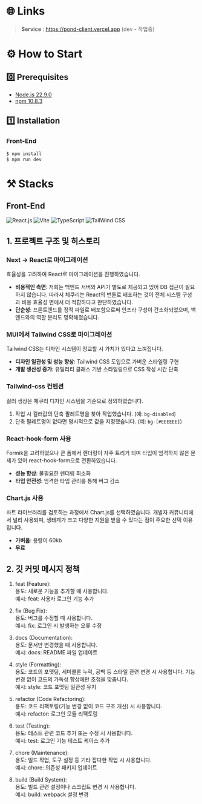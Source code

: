 # 🌐 Links

> **Service** : https://pond-client.vercel.app (dev - 작업중)

# ⚙️ How to Start

## 0️⃣ Prerequisites

- [Node.js 22.9.0](https://nodejs.org/en/download/package-manager/)
- [npm 10.8.3](https://www.npmjs.com/package/npm/v/10.7.0)

## 1️⃣ Installation

### Front-End

```bash
$ npm install
$ npm run dev
```

# ⚒️ Stacks

## Front-End

![React.js](https://img.shields.io/badge/React.js-000000?style=for-the-badge&logo=React.js&logoColor=white)
![Vite](https://img.shields.io/badge/Vite-646CFF?style=for-the-badge&logo=Vite&logoColor=white)
![TypeScript](https://img.shields.io/badge/TypeScript-3178C6?style=for-the-badge&logo=TypeScript&logoColor=white)
![TailWind CSS](https://img.shields.io/badge/Tailwind_CSS-grey?style=for-the-badge&logo=tailwind-css&logoColor=38B2AC)

## 1. 프로젝트 구조 및 히스토리

### Next -> React로 마이그레이션

효율성을 고려하여 React로 마이그레이션을 진행하였습니다.

- **비용적인 측면**: 저희는 백엔드 서버와 API가 별도로 제공되고 있어 DB 접근이 필요하지 않습니다. 따라서 체쿠리는 React의 번들로 배포하는 것이 전체 시스템 구성과 비용 효율성 면에서 더 적합하다고 판단하였습니다.
- **단순성**: 프론트엔드를 정적 파일로 배포함으로써 인프라 구성이 간소화되었으며, 백엔드와의 역할 분리도 명확해졌습니다.

### MUI에서 Tailwind CSS로 마이그레이션

Tailwind CSS는 디자인 시스템이 정교할 시 가치가 있다고 느껴집니다.

- **디자인 일관성 및 성능 향상**: Tailwind CSS 도입으로 가벼운 스타일링 구현
- **개발 생산성 증가**: 유틸리티 클래스 기반 스타일링으로 CSS 작성 시간 단축

### Tailwind-css 컨벤션

컬러 생상은 체쿠리 디자인 시스템을 기준으로 정의하였습니다.

1. 작업 시 컬러값의 단축 팔레트명을 찾아 작업했습니다. (예: `bg-disabled`)
2. 단축 팔레트명이 없다면 명시적으로 값을 지정했습니다. (예: `bg-[#EEEEEE]`)

### React-hook-form 사용

Formik을 고려하였으나 큰 폼에서 렌더링이 자주 트리거 되며 타입이 엄격하지 않은 문제가 있어 react-hook-form으로 전환하였습니다.

- **성능 향상**: 불필요한 렌더링 최소화
- **타입 안전성**: 엄격한 타입 관리를 통해 버그 감소

### Chart.js 사용

차트 라이브러리를 검토하는 과정에서 Chart.js를 선택하였습니다. 개발자 커뮤니티에서 널리 사용되며, 생태계가 크고 다양한 지원을 받을 수 있다는 점이 주요한 선택 이유입니다.

- **가벼움**: 용량이 60kb
- **무료**

## 2. 깃 커밋 메시지 정책

1. feat (Feature):<br/>
   용도: 새로운 기능을 추가할 때 사용합니다.<br/>
   예시: feat: 사용자 로그인 기능 추가

2. fix (Bug Fix):<br/>
   용도: 버그를 수정할 때 사용합니다.<br/>
   예시: fix: 로그인 시 발생하는 오류 수정

3. docs (Documentation):<br/>
   용도: 문서만 변경했을 때 사용합니다.<br/>
   예시: docs: README 파일 업데이트

4. style (Formatting):<br/>
   용도: 코드의 포맷팅, 세미콜론 누락, 공백 등 스타일 관련 변경 시 사용합니다. 기능 변경 없이 코드의 가독성 향상에만 초점을 맞춥니다.<br/>
   예시: style: 코드 포맷팅 일관성 유지

5. refactor (Code Refactoring):<br/>
   용도: 코드 리팩토링(기능 변경 없이 코드 구조 개선) 시 사용합니다.<br/>
   예시: refactor: 로그인 모듈 리팩토링

6. test (Testing):<br/>
   용도: 테스트 관련 코드 추가 또는 수정 시 사용합니다.<br/>
   예시: test: 로그인 기능 테스트 케이스 추가

7. chore (Maintenance):<br/>
   용도: 빌드 작업, 도구 설정 등 기타 잡다한 작업 시 사용합니다.<br/>
   예시: chore: 의존성 패키지 업데이트

8. build (Build System):<br/>
   용도: 빌드 관련 설정이나 스크립트 변경 시 사용합니다.<br/>
   예시: build: webpack 설정 변경
